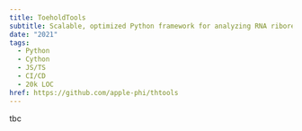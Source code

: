 ```yaml
---
title: ToeholdTools
subtitle: Scalable, optimized Python framework for analyzing RNA riboregulators <span class="italic">en masse</span>
date: "2021"
tags:
  - Python
  - Cython
  - JS/TS
  - CI/CD
  - 20k LOC
href: https://github.com/apple-phi/thtools
---
```


tbc
